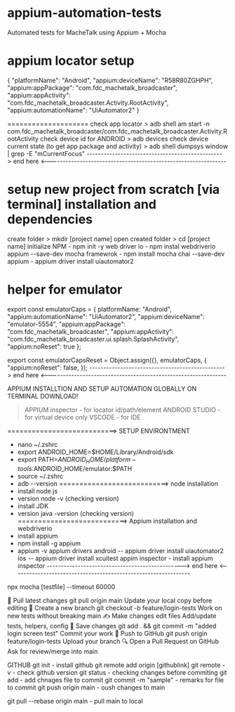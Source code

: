 # appium-automation-tests
Automated tests for MacheTalk using Appium + Mocha

appium locator setup
=====================
{
  "platformName": "Android",
  "appium:deviceName": "R58R80ZGHPH",
  "appium:appPackage": "com.fdc_machetalk_broadcaster",
  "appium:appActivity": "com.fdc_machetalk_broadcaster.Activity.RootActivity",
  "appium:automationName": "UiAutomator2"
}

====================
check app locator > adb shell am start -n com.fdc_machetalk_broadcaster/com.fdc_machetalk_broadcaster.Activity.RootActivity
check device id for ANDROID > adb devices
check device current state (to get app package and activity)  > adb shell dumpsys window | grep -E "mCurrentFocus"
------------------------------------------------> end here <---------------------------------------------------------------

setup new project from scratch [via terminal] installation and dependencies 
=========================
create folder > mkdir [project name]
open created folder > cd [project name]
initialize NPM - npm init -y
web driver io - npm instal webdriverio appium --save-dev
mocha framewrok - npm install mocha chai --save-dev
appium - appium driver install uiautomator2

helper for emulator 
========================
export const emulatorCaps = {
  platformName: "Android",
  "appium:automationName": "UiAutomator2",
  "appium:deviceName": "emulator-5554",
  "appium:appPackage": "com.fdc_machetalk_broadcaster",
  "appium:appActivity": "com.fdc_machetalk_broadcaster.ui.splash.SplashActivity",
  "appium:noReset": true
};

export const emulatorCapsReset = Object.assign({}, emulatorCaps, {
  "appium:noReset": false,
});
------------------------------------------------> end here <---------------------------------------------------------------

APPIUM INSTALLTION AND SETUP AUTOMATION GLOBALLY ON TERMINAL 
DOWNLOAD!
> APPIUM inspector - for locator id/path/element
> ANDROID STUDIO - for virtual device only 
> VSCODE - for IDE

===========================>
SETUP ENVIRONTMENT 
- nano ~/.zshrc
- export ANDROID_HOME=$HOME/Library/Android/sdk
- export PATH=$ANDROID_HOME/platform-tools:$ANDROID_HOME/emulator:$PATH
- source ~/.zshrc
- adb --version
===========================>
node installation
- install node.js
- version node -v (checking version)
- install JDK
- version java -version (checking version)
===========================>
Appium installation and webdriverio
- install appium
- npm install -g appium
- appium -v
appium drivers
android -- appium driver install uiautomator2
ios -- appium driver install xcuitest
appim inspector - install appium inspector
------------------------------------------------> end here <---------------------------------------------------------------
  
npx mocha [testfile] --timeout 60000


🔄 Pull latest changes	git pull origin main	Update your local copy before editing
🌱 Create a new branch	git checkout -b feature/login-tests	Work on new tests without breaking main
✍️ Make changes	edit files	Add/update tests, helpers, config
💾 Save changes	git add . && git commit -m "added login screen test"	Commit your work
🚀 Push to GitHub	git push origin feature/login-tests	Upload your branch
🔍 Open a Pull Request	on GitHub	Ask for review/merge into main

GITHUB 
git init - install github
git remote add origin [githublink]
git remote -v - check github version 
git status - checking changes before commiting
git add - add chnages file to commit 
git commit -m "sample" - remarks for file to commit 
git push origin main - oush changes to main 

git pull --rebase origin main - pull main to local 












